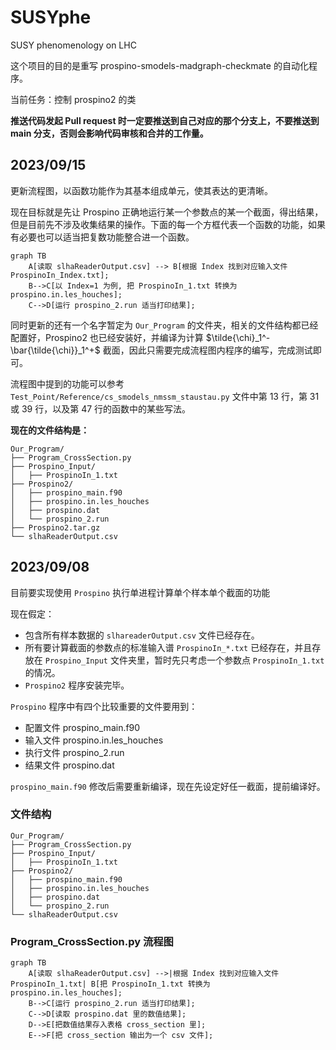 # SUSYphe

SUSY phenomenology on LHC

这个项目的目的是重写 prospino-smodels-madgraph-checkmate 的自动化程序。

当前任务：控制 prospino2 的类

**推送代码发起 Pull request 时一定要推送到自己对应的那个分支上，不要推送到 main 分支，否则会影响代码审核和合并的工作量。**

## 2023/09/15

更新流程图，以函数功能作为其基本组成单元，使其表达的更清晰。

现在目标就是先让 Prospino 正确地运行某一个参数点的某一个截面，得出结果，但是目前先不涉及收集结果的操作。下面的每一个方框代表一个函数的功能，如果有必要也可以适当把复数功能整合进一个函数。

```mermaid
graph TB
    A[读取 slhaReaderOutput.csv] --> B[根据 Index 找到对应输入文件 ProspinoIn_Index.txt];
    B-->C[以 Index=1 为例, 把 ProspinoIn_1.txt 转换为 prospino.in.les_houches];
    C-->D[运行 prospino_2.run 适当打印结果];
```

同时更新的还有一个名字暂定为 `Our_Program` 的文件夹，相关的文件结构都已经配置好，Prospino2 也已经安装好，并编译为计算 $\tilde{\chi}_1^- \bar{\tilde{\chi}}_1^+$ 截面，因此只需要完成流程图内程序的编写，完成测试即可。

流程图中提到的功能可以参考 `Test_Point/Reference/cs_smodels_nmssm_staustau.py` 文件中第 13 行，第 31 或 39 行，以及第 47 行的函数中的某些写法。

**现在的文件结构是：**

```text
Our_Program/
├── Program_CrossSection.py
├── Prospino_Input/
│   ├── ProspinoIn_1.txt
├── Prospino2/
│   ├── prospino_main.f90
│   ├── prospino.in.les_houches
│   ├── prospino.dat
│   └── prospino_2.run
├── Prospino2.tar.gz
└── slhaReaderOutput.csv
```

## 2023/09/08

目前要实现使用 `Prospino` 执行单进程计算单个样本单个截面的功能

现在假定：

- 包含所有样本数据的 `slhareaderOutput.csv` 文件已经存在。
- 所有要计算截面的参数点的标准输入谱 `ProspinoIn_*.txt` 已经存在，并且存放在 `Prospino_Input` 文件夹里，暂时先只考虑一个参数点 `ProspinoIn_1.txt` 的情况。
- `Prospino2` 程序安装完毕。

`Prospino` 程序中有四个比较重要的文件要用到：

- 配置文件 prospino_main.f90
- 输入文件 prospino.in.les_houches
- 执行文件 prospino_2.run
- 结果文件 prospino.dat

`prospino_main.f90` 修改后需要重新编译，现在先设定好任一截面，提前编译好。

### 文件结构

```text
Our_Program/
├── Program_CrossSection.py
├── Prospino_Input/
│   ├── ProspinoIn_1.txt
├── Prospino2/
│   ├── prospino_main.f90
│   ├── prospino.in.les_houches
│   ├── prospino.dat
│   └── prospino_2.run
└── slhaReaderOutput.csv
```

### Program_CrossSection.py 流程图

```mermaid
graph TB
    A[读取 slhaReaderOutput.csv] -->|根据 Index 找到对应输入文件 ProspinoIn_1.txt| B[把 ProspinoIn_1.txt 转换为 prospino.in.les_houches];
    B-->C[运行 prospino_2.run 适当打印结果];
    C-->D[读取 prospino.dat 里的数值结果];
    D-->E[把数值结果存入表格 cross_section 里];
    E-->F[把 cross_section 输出为一个 csv 文件];
```
